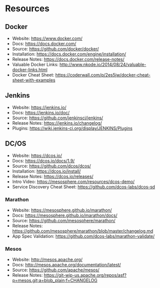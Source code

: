 # Resources

## Docker

- Website: <https://www.docker.com/>
- Docs: <https://docs.docker.com/>
- Source: <https://github.com/docker/docker/>
- Installation: <https://docs.docker.com/engine/installation/>
- Release Notes: <https://docs.docker.com/release-notes/>
- Valuable Docker Links: <http://www.nkode.io/2014/08/24/valuable-docker-links.html>
- Docker Cheat Sheet: <https://coderwall.com/p/2es5jw/docker-cheat-sheet-with-examples>

## Jenkins

- Website: <https://jenkins.io/>
- Docs: <https://jenkins.io/doc/>
- Source: <https://github.com/jenkinsci/jenkins/>
- Release Notes: <https://jenkins.io/changelog/>
- Plugins: <https://wiki.jenkins-ci.org/display/JENKINS/Plugins>

## DC/OS

- Website: <https://dcos.io/>
- Docs: <https://dcos.io/docs/1.9/>
- Source: <https://github.com/dcos/dcos/>
- Installation: <https://dcos.io/install/>
- Release Notes: <https://dcos.io/releases/>
- Intro Video: <https://mesosphere.com/resources/dcos-demo/>
- Service Discovery Cheat Sheet: <https://github.com/dcos-labs/dcos-sd>

### Marathon

- Website: <https://mesosphere.github.io/marathon/>
- Docs: <https://mesosphere.github.io/marathon/docs/>
- Source: <https://github.com/mesosphere/marathon/>
- Release Notes: <https://github.com/mesosphere/marathon/blob/master/changelog.md>
- App Spec Validation: <https://github.com/dcos-labs/marathon-validate/>

### Mesos

- Website: <http://mesos.apache.org/>
- Docs: <http://mesos.apache.org/documentation/latest/>
- Source: <https://github.com/apache/mesos/>
- Release Notes: <https://git-wip-us.apache.org/repos/asf?p=mesos.git;a=blob_plain;f=CHANGELOG>
